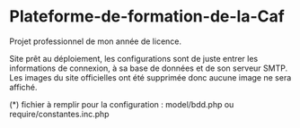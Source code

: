 # Plateforme-de-formation-de-la-Caf
Projet professionnel de mon année de licence.

Site prêt au déploiement, les configurations sont de juste entrer les informations de connexion, à sa base de données et de son serveur SMTP.
Les images du site officielles ont été supprimée donc aucune image ne sera affiché.

(*) fichier à remplir pour la configuration : model/bdd.php ou require/constantes.inc.php
